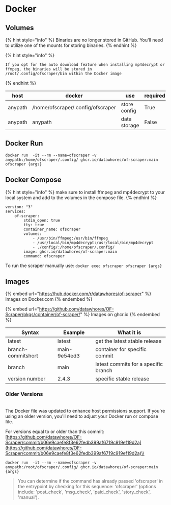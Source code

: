 # Docker

## Volumes



{% hint style="info" %}
Binaries are no longer stored in GitHub. You'll need to utilize one of the mounts for storing binaries.
{% endhint %}

{% hint style="info" %}
```
If you opt for the auto download feature when installing mp4decrypt or 
ffmpeg, the binaries will be stored in 
/root/.config/ofscraper/bin within the Docker image
```
{% endhint %}

| host    | docker                            | use          | required |
| ------- | --------------------------------- | ------------ | -------- |
| anypath | /home/ofscraper/.config/ofscraper | store config | True     |
| anypath | anypath                           | data storage | False    |

## Docker Run

```
docker run  -it --rm --name=ofscraper -v anypath:/home/ofscraper/.config/ ghcr.io/datawhores/of-scraper:main ofscraper {args}
```

## Docker Compose

{% hint style="info" %}
make sure to install ffmpeg and mp4decrypt to your local system and add to the volumes in the compose file.
{% endhint %}

```
version: "3"
services:
    of-scraper:
        stdin_open: true
        tty: true
        container_name: ofscraper
        volumes:
            - /usr/bin/ffmpeg:/usr/bin/ffmpeg
            - /usr/local/bin/mp4decrypt:/usr/local/bin/mp4decrypt
            - ./config/:/home/ofscraper/.config/
        image: ghcr.io/datawhores/of-scraper:main
        command: ofscraper
```

To run the scraper manually use: `docker exec ofscraper ofscraper {args}`



## Images

{% embed url="https://hub.docker.com/r/datawhores/of-scraper" %}
Images on Docker.com
{% endembed %}

{% embed url="https://github.com/datawhores/OF-Scraper/pkgs/container/of-scraper/" %}
Images on ghcr.io
{% endembed %}

| Syntax             | Example      | What it is                           |
| ------------------ | ------------ | ------------------------------------ |
| latest             | latest       | get the latest stable release        |
| branch-commitshort | main-9e54ed3 | container for specific commit        |
| branch             | main         | latest commits for a specific branch |
| version number     | 2.4.3        | specific stable release              |

### Older Versions

\
The Docker file was updated to enhance host permissions support. If you're using an older version, you'll need to adjust your Docker run or compose file.

For versions equal to or older than this commit: [https://github.com/datawhores/OF-Scraper/commit/b06e9caefe8f3e62fedb399af6719c919ef19d2a](https://github.com/datawhores/OF-Scraper/commit/b06e9caefe8f3e62fedb399af6719c919ef19d2a)\\

```
docker run  -it --rm --name=ofscraper -v anypath:/root/ofscraper/.config/ ghcr.io/datawhores/of-scraper:main {args}
```

> You can determine if the command has already passed 'ofscraper' in the entrypoint by checking for this sequence: 'ofscraper' (options include: 'post\_check', 'msg\_check', 'paid\_check', 'story\_check', 'manual').

